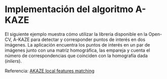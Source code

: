 # Implementación del algoritmo A-KAZE

El siguiente ejemplo muestra cómo utilizar la librería disponible en la Open-CV, A-KAZE para detectar y corresponder puntos de interés en dos imágenes. La aplicación encuentra los puntos de interés en un par de imágenes junto con una matríz homográfica, las empareja y cuenta el número de correspondencias que coinciden con la homografía dada (*inliers*).

Referencia: [AKAZE local features matching](https://docs.opencv.org/3.4/db/d70/tutorial_akaze_matching.html)
